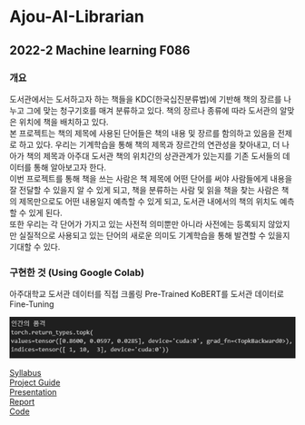 # Ajou-AI-Librarian
## 2022-2 Machine learning F086
### 개요
도서관에서는 도서하고자 하는 책들을 KDC(한국십진분류법)에 기반해 책의 장르를 나누고 그에 맞는 청구기호를 매겨 분류하고 있다. 책의 장르나 종류에 따라 도서관의 알맞은 위치에 책을 배치하고 있다.  
본 프로젝트는 책의 제목에 사용된 단어들은 책의 내용 및 장르를 함의하고 있음을 전제로 하고 있다. 우리는 기계학습을 통해 책의 제목과 장르간의 연관성을 찾아내고, 더 나아가 책의 제목과 아주대 도서관 책의 위치간의 상관관계가 있는지를 기존 도서들의 데이터를 통해 알아보고자 한다.  
이번 프로젝트를 통해 책을 쓰는 사람은 책 제목에 어떤 단어를 써야 사람들에게 내용을 잘 전달할 수 있을지 알 수 있게 되고, 책을 분류하는 사람 및 읽을 책을 찾는 사람은 책의 제목만으로도 어떤 내용일지 예측할 수 있게 되고, 도서관 내에서의 책의 위치도 예측할 수 있게 된다.  
또한 우리는 각 단어가 가지고 있는 사전적 의미뿐만 아니라 사전에는 등록되지 않았지만 실질적으로 사용되고 있는 단어의 새로운 의미도 기계학습을 통해 발견할 수 있을지 기대할 수 있다.  

### 구현한 것 (Using Google Colab)
아주대학교 도서관 데이터를 직접 크롤링
Pre-Trained KoBERT를 도서관 데이터로 Fine-Tuning

![image](https://github.com/Chihiro0623/Ajou-AI-Librarian/blob/main/1.png)


[Syllabus](https://github.com/Chihiro0623/Ajou-AI-Librarian/blob/main/%EA%B8%B0%EA%B3%84%ED%95%99%EC%8A%B5.pdf)  
[Project Guide](https://github.com/Chihiro0623/Ajou-AI-Librarian/blob/main/project%20guide%202022fall.pdf)  
[Presentation](https://github.com/Chihiro0623/Ajou-AI-Librarian/blob/main/3%EC%A1%B0%20Proposal.pptx)    
[Report](https://github.com/Chihiro0623/Ajou-AI-Librarian/blob/main/3%EC%A1%B0%20Proposal.pdf)    
[Code](https://github.com/Chihiro0623/Ajou-AI-Librarian/blob/main/ml_final.ipynb)
